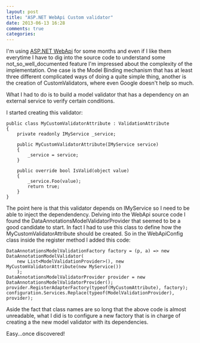 ```yaml
---
layout: post
title: "ASP.NET WebApi Custom validator"
date: 2013-06-13 16:28
comments: true
categories: 
---
```

I'm using [ASP.NET WebApi](http://www.asp.net/web-api) for some months and even if I like them everytime I have to dig into the source code to understand some not_so_well_documented feature I'm impressed about the complexity of the implementation.
One case is the Model Binding mechanism that has at least three different complicated ways of doing a quite simple thing, another is the creation of CustomValidators, where even Google doesn't help so much.
<!-- more -->

What I had to do is to build a model validator that has a dependency on an external service to verify certain conditions.

I started creating this validator:


    public class MyCustomValidatorAttribute : ValidationAttribute
    {
        private readonly IMyService _service;

        public MyCustomValidatorAttribute(IMyService service)
        {
            _service = service;
        }

        public override bool IsValid(object value)
        {
            _service.Foo(value);
            return true;
        }
    }


The point here is that this validator depends on IMyService so I need to be able to inject the dependendency.
Delving into the WebApi source code I found the DataAnnotationsModelValidatorProvider that seemed to be a good candidate to start. In fact I had to use this class to define how the MyCustomValidatorAttribute should be created. So in the WebApiConfig class inside the register method I added this code:


    DataAnnotationsModelValidationFactory factory = (p, a) => new DataAnnotationModelValidator(
        new List<ModelValidationProvider>(), new MyCustomValidatorAttribute(new MyService())
        );
    DataAnnotationsModelValidatorProvider provider = new DataAnnotationsModelValidatorProvider();
    provider.RegisterAdapterFactory(typeof(MyCustomAttribute), factory);
    configuration.Services.Replace(typeof(ModelValidationProvider), provider);

Aside the fact that class names are so long that the above code is almost unreadable, what I did is to configure a new factory that is in charge of creating a the new model validator with its dependencies.

Easy...once discovered! 

